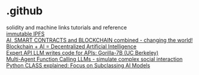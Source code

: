 # .github
solidity and machine links tutorials and reference<br />
<a href="https://youtu.be/hSzhd5mDYHc">immutable IPFS</a><br />
<a href="https://www.youtube.com/watch?v=xeaevi7W81U">AI, SMART CONTRACTS and BLOCKCHAIN combined - changing the world!</a><br />
<a href="https://youtu.be/ogk4DnqXvuA">Blockchain + AI = Decentralized Artificial Intelligence</a><br />
<a href="https://youtu.be/EypdTAlmoo4">Expert API LLM writes code for APIs: Gorilla-7B (UC Berkeley)</a><br />
<a href="https://youtu.be/_-ZsgPel8I4">Multi-Agent Function Calling LLMs - simulate complex social interaction</a><br />
<a href="https://youtu.be/YxQcUsvZLNc">Python CLASS explained: Focus on Subclassing AI Models</a>

